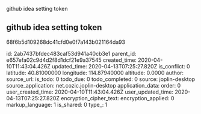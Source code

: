 github idea setting token

## github idea setting token
 68f6b5d109268dc41cfd0e0f7a143b021164da93

id: 2ab7437bfdec483caf53d941a40cb3e1
parent_id: e657efa02c9d4d2f8d1dcf21e9a37545
created_time: 2020-04-10T11:43:04.426Z
updated_time: 2020-04-13T07:25:27.820Z
is_conflict: 0
latitude: 40.81000000
longitude: 114.87940000
altitude: 0.0000
author: 
source_url: 
is_todo: 0
todo_due: 0
todo_completed: 0
source: joplin-desktop
source_application: net.cozic.joplin-desktop
application_data: 
order: 0
user_created_time: 2020-04-10T11:43:04.426Z
user_updated_time: 2020-04-13T07:25:27.820Z
encryption_cipher_text: 
encryption_applied: 0
markup_language: 1
is_shared: 0
type_: 1